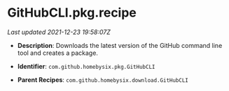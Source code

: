 # GitHubCLI.pkg.recipe

_Last updated 2021-12-23 19:58:07Z_

- **Description**: Downloads the latest version of the GitHub command line tool and creates a package.

- **Identifier**: `com.github.homebysix.pkg.GitHubCLI`

- **Parent Recipes**: `com.github.homebysix.download.GitHubCLI`